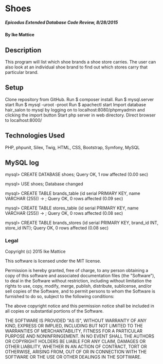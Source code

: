 
# Shoes

##### Epicodus Extended Database Code Review, 8/28/2015

#### By Ike Mattice

## Description

This program will list which shoe brands a shoe store carries.  The user can also look at an individual shoe brand to find out which stores carry that particular brand.

## Setup

Clone repository from GitHub.
Run $ composer install.
Run $ mysql.server start
Run $ mysql -uroot -proot
Run $ apachectl start
Import database hair_salon to mysql by logging on to localhost:8080/phpmyadmin and clicking the import button
Start php server in web directory.
Direct browser to localhost:8000/


## Technologies Used

PHP, phpunit, Silex, Twig, HTML, CSS, Bootstrap, Symfony, MySQL

## MySQL log

mysql> CREATE DATABASE shoes;
Query OK, 1 row affected (0.00 sec)

mysql> USE shoes;
Database changed

mysql> CREATE TABLE brands_table (id serial PRIMARY KEY, name VARCHAR (255))
    -> ;
Query OK, 0 rows affected (0.09 sec)

mysql> CREATE TABLE stores_table (id serial PRIMARY KEY, name VARCHAR (255))
    -> ;
Query OK, 0 rows affected (0.08 sec)

mysql> CREATE TABLE brands_stores (id serial PRIMARY KEY, brand_id INT, store_id INT);
Query OK, 0 rows affected (0.08 sec)

### Legal


Copyright (c) 2015 Ike Mattice

This software is licensed under the MIT license.

Permission is hereby granted, free of charge, to any person obtaining a copy of this software and associated documentation files (the "Software"), to deal in the Software without restriction, including without limitation the rights to use, copy, modify, merge, publish, distribute, sublicense, and/or sell copies of the Software, and to permit persons to whom the Software is furnished to do so, subject to the following conditions:

The above copyright notice and this permission notice shall be included in all copies or substantial portions of the Software.

THE SOFTWARE IS PROVIDED "AS IS", WITHOUT WARRANTY OF ANY KIND, EXPRESS OR IMPLIED, INCLUDING BUT NOT LIMITED TO THE WARRANTIES OF MERCHANTABILITY, FITNESS FOR A PARTICULAR PURPOSE AND NONINFRINGEMENT. IN NO EVENT SHALL THE AUTHORS OR COPYRIGHT HOLDERS BE LIABLE FOR ANY CLAIM, DAMAGES OR OTHER LIABILITY, WHETHER IN AN ACTION OF CONTRACT, TORT OR OTHERWISE, ARISING FROM, OUT OF OR IN CONNECTION WITH THE SOFTWARE OR THE USE OR OTHER DEALINGS IN THE SOFTWARE.
